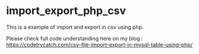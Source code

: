 # import_export_php_csv
This is a example of import and export in csv using php.

Please check full code understanding here on my blog :
https://codetrycatch.com/csv-file-import-export-in-mysql-table-using-php/
